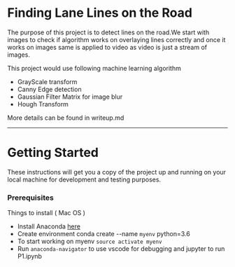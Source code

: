 # **Finding Lane Lines on the Road** 

The purpose of this project is to detect lines on the road.We start with images to check if algorithm works on overlaying lines correctly and once it works on images same is applied to video as video is just a stream of images.

This project would use following machine learning algorithm
* GrayScale transform
* Canny Edge detection
* Gaussian Filter Matrix for image blur
* Hough Transform

More details can be found in writeup.md

---
# Getting Started

These instructions will get you a copy of the project up and running on your local machine for development and testing purposes. 

### Prerequisites

Things to install ( Mac OS )

* Install Anaconda [here](https://www.anaconda.com/download/#macos)
* Create environment conda create --name `myenv` python=3.6 
* To start working on myenv ```source activate myenv```
* Run ```anaconda-navigator``` to use vscode for debugging and jupyter to run P1.ipynb



